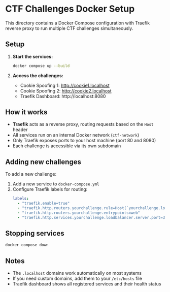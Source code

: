 # CTF Challenges Docker Setup

This directory contains a Docker Compose configuration with Traefik reverse proxy to run multiple CTF challenges simultaneously.

## Setup

1. **Start the services:**

   ```bash
   docker compose up --build
   ```

2. **Access the challenges:**
   - Cookie Spoofing 1: http://cookie1.localhost
   - Cookie Spoofing 2: http://cookie2.localhost
   - Traefik Dashboard: http://localhost:8080

## How it works

- **Traefik** acts as a reverse proxy, routing requests based on the `Host` header
- All services run on an internal Docker network (`ctf-network`)
- Only Traefik exposes ports to your host machine (port 80 and 8080)
- Each challenge is accessible via its own subdomain

## Adding new challenges

To add a new challenge:

1. Add a new service to `docker-compose.yml`
2. Configure Traefik labels for routing:
   ```yaml
   labels:
     - "traefik.enable=true"
     - "traefik.http.routers.yourchallenge.rule=Host(`yourchallenge.localhost`)"
     - "traefik.http.routers.yourchallenge.entrypoints=web"
     - "traefik.http.services.yourchallenge.loadbalancer.server.port=3000"
   ```

## Stopping services

```bash
docker compose down
```

## Notes

- The `.localhost` domains work automatically on most systems
- If you need custom domains, add them to your `/etc/hosts` file
- Traefik dashboard shows all registered services and their health status
